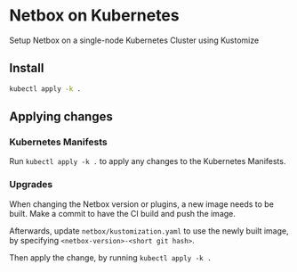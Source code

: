 # Netbox on Kubernetes

Setup Netbox on a single-node Kubernetes Cluster using Kustomize

## Install

```sh
kubectl apply -k .
```

## Applying changes

### Kubernetes Manifests

Run `kubectl apply -k .` to apply any changes to the Kubernetes Manifests.

### Upgrades

When changing the Netbox version or plugins, a new image needs to be built. Make a commit to have the CI build and push the image.

Afterwards, update `netbox/kustomization.yaml` to use the newly built image, by specifying `<netbox-version>-<short git hash>`.

Then apply the change, by running `kubectl apply -k .`
